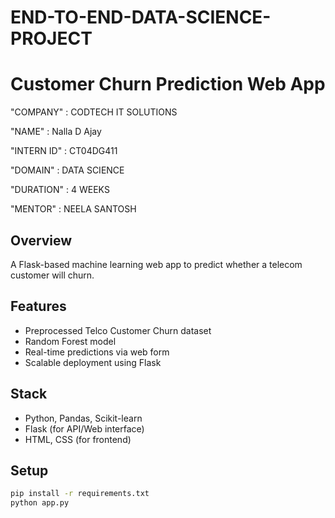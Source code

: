 
# END-TO-END-DATA-SCIENCE-PROJECT
# Customer Churn Prediction Web App

"COMPANY" : CODTECH IT SOLUTIONS

"NAME" : Nalla D Ajay

"INTERN ID" : CT04DG411

"DOMAIN" : DATA SCIENCE

"DURATION" : 4 WEEKS

"MENTOR" : NEELA SANTOSH

## Overview
A Flask-based machine learning web app to predict whether a telecom customer will churn.

## Features
- Preprocessed Telco Customer Churn dataset
- Random Forest model
- Real-time predictions via web form
- Scalable deployment using Flask

## Stack
- Python, Pandas, Scikit-learn
- Flask (for API/Web interface)
- HTML, CSS (for frontend)

## Setup
```bash
pip install -r requirements.txt
python app.py
